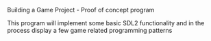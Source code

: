 Building a Game Project - Proof of concept program

This program will implement some basic SDL2 functionality
and in the process display a few game related programming patterns